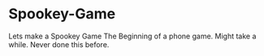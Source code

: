# Spookey-Game
Lets make a Spookey Game
The Beginning of a phone game. Might take a while. Never done this before. 
